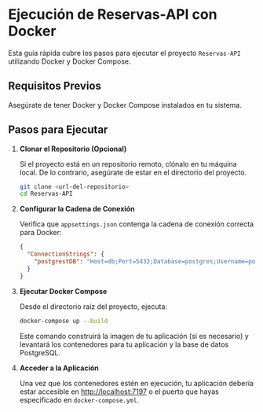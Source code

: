 # Ejecución de Reservas-API con Docker

Esta guía rápida cubre los pasos para ejecutar el proyecto `Reservas-API` utilizando Docker y Docker Compose.

## Requisitos Previos

Asegúrate de tener Docker y Docker Compose instalados en tu sistema.

## Pasos para Ejecutar

1. **Clonar el Repositorio (Opcional)**

   Si el proyecto está en un repositorio remoto, clónalo en tu máquina local. De lo contrario, asegúrate de estar en el directorio del proyecto.

    ```bash
    git clone <url-del-repositorio>
    cd Reservas-API
    ```

2. **Configurar la Cadena de Conexión**

   Verifica que `appsettings.json` contenga la cadena de conexión correcta para Docker:

    ```json
    {
      "ConnectionStrings": {
        "postgrestDB": "Host=db;Port=5432;Database=postgres;Username=postgres;Password=postgres;Timeout=30"
      }
    }
    ```

3. **Ejecutar Docker Compose**

   Desde el directorio raíz del proyecto, ejecuta:

    ```bash
    docker-compose up --build
    ```

   Este comando construirá la imagen de tu aplicación (si es necesario) y levantará los contenedores para tu aplicación y la base de datos PostgreSQL.

4. **Acceder a la Aplicación**

   Una vez que los contenedores estén en ejecución, tu aplicación debería estar accesible en [http://localhost:7197](https://localhost:7197/swagger/index.html) o el puerto que hayas especificado en `docker-compose.yml`.

